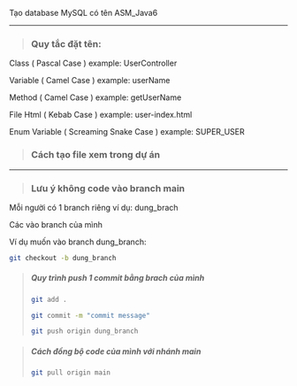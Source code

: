Tạo database MySQL có tên ASM_Java6

---------------------------------------
> ### Quy tắc đặt tên:

Class ( Pascal Case ) example: UserController

Variable ( Camel Case ) example: userName

Method ( Camel Case ) example: getUserName

File Html ( Kebab Case ) example: user-index.html

Enum Variable ( Screaming Snake Case ) example: SUPER_USER

> ### Cách tạo file xem trong dự án 
----------
> ### Lưu ý không code vào branch main
Mỗi người có 1 branch riêng ví dụ: dung_brach

Các vào branch của mình

Ví dụ muốn vào branch dung_branch:

```bash
git checkout -b dung_branch
```
> ##### Quy trình push 1 commit bằng brach của mình
> ```bash
> git add .
> 
> git commit -m "commit message"
> 
> git push origin dung_branch
> ```

> ##### Cách đồng bộ code của mình với nhánh main
> ```bash
> git pull origin main
> ```
